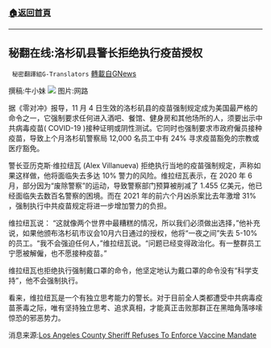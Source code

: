 ###  [:house:返回首頁](https://github.com/ourhimalayas/txt)
---


## 秘翻在线:洛杉矶县警长拒绝执行疫苗授权
` 秘密翻譯組G-Translators` [轉載自GNews](https://gnews.org/zh-hans/1581507/)

撰稿:牛小妹
![](https://assets.gnews.org/wp-content/uploads/2021/10/epa-5.jpg)
图片:网路

据《零对冲》报导，11 月 4 日生效的洛杉矶县的疫苗强制规定成为美国最严格的命令之一，它强制要求任何进入酒吧、餐馆、健身房和其他场所的人，须要出示中共病毒疫苗( COVID-19 )接种证明或阴性测试。它同时也强制要求市政府僱员接种疫苗，导致上个月洛杉矶警察局 12,000 名员工中有 24% 寻求疫苗豁免的宗教或医疗豁免。

警长亚历克斯·维拉纽瓦 (Alex Villanueva) 拒绝执行当地的疫苗强制规定，声称如果这样做，他将面临失去多达 10% 警力的风险。维拉纽瓦表示，在 2020 年 6 月，部分因为“废除警察”的运动，导致警察部门预算被削减了 1.455 亿美元，他已经面临失去数百名警察的困境。而在 2021 年的前六个月凶杀案比去年激增 31% ，强制执行中共疫苗规定将进一步增加警力的负担。

维拉纽瓦说： “这就像两个世界中最糟糕的情况，所以我们必须做出选择，”他补充说，如果他颁布洛杉矶市议会10月六日通过的授权，他将“一夜之间”失去 5-10% 的员工。“我不会强迫任何人，”维拉纽瓦说。“问题已经变得政治化。有一整群员工宁愿被解僱，也不愿接种疫苗。”

维拉纽瓦也拒绝执行强制戴口罩的命令，他坚定地认为戴口罩的命令没有“科学支持”，他不会强制执行。

看来，维拉纽瓦是一个有独立思考能力的警长。对于目前全人类都遭受中共病毒疫苗荼毒之际，唯有坚持独立思考、追求真相，才能真正击败那群正在黑暗角落哆嗦惊恐的邪恶势力。

消息来源:[Los Angeles County Sheriff Refuses To Enforce Vaccine Mandate](http://Los%20Angeles%20County%20Sheriff%20Refuses%20To%20Enforce%20Vaccine%20Mandate)
